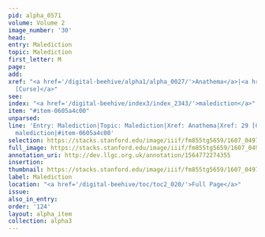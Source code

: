 ```yaml
---
pid: alpha_0571
volume: Volume 2
image_number: '30'
head:
entry: Malediction
topic: Malediction
first_letter: M
page:
add:
xref: "<a href='/digital-beehive/alpha1/alpha_0027/'>Anathema</a>|<a href='/digital-beehive/num1/num_0029/'>29
  [Curse]</a>"
see:
index: "<a href='/digital-beehive/index3/index_2343/'>malediction</a>"
item: "#item-0605a4c00"
unparsed:
line: 'Entry: Malediction|Topic: Malediction|Xref: Anathema|Xref: 29 [Curse]|Index:
  malediction|#item-0605a4c00'
selection: https://stacks.stanford.edu/image/iiif/fm855tg5659/1607_0497/771,4211,2974,273/full/0/default.jpg
full_image: https://stacks.stanford.edu/image/iiif/fm855tg5659/1607_0497/full/full/0/default.jpg
annotation_uri: http://dev.llgc.org.uk/annotation/1564772274355
insertion:
thumbnail: https://stacks.stanford.edu/image/iiif/fm855tg5659/1607_0497/771,4211,600,180/250,/0/default.jpg
label: Malediction
location: "<a href='/digital-beehive/toc/toc2_020/'>Full Page</a>"
issue:
also_in_entry:
order: '124'
layout: alpha_item
collection: alpha3
---
```

